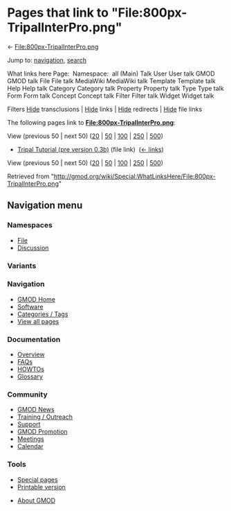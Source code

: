 <div id="mw-page-base" class="noprint">

</div>

<div id="mw-head-base" class="noprint">

</div>

<div id="content" class="mw-body" role="main">

<span id="top"></span>

<div id="mw-js-message" style="display:none;">

</div>



# <span dir="auto">Pages that link to "File:800px-TripalInterPro.png"</span>

<div id="bodyContent">

<div id="contentSub">

←
[File:800px-TripalInterPro.png](/wiki/File:800px-TripalInterPro.png "File:800px-TripalInterPro.png")

</div>

<div id="jump-to-nav" class="mw-jump">

Jump to: [navigation](#mw-navigation), [search](#p-search)

</div>

<div id="mw-content-text">

What links here Page:  Namespace:  all (Main) Talk User User talk GMOD
GMOD talk File File talk MediaWiki MediaWiki talk Template Template talk
Help Help talk Category Category talk Property Property talk Type Type
talk Form Form talk Concept Concept talk Filter Filter talk Widget
Widget talk

Filters
[Hide](/mediawiki/index.php?title=Special:WhatLinksHere/File:800px-TripalInterPro.png&hidetrans=1 "Special:WhatLinksHere/File:800px-TripalInterPro.png")
transclusions \|
[Hide](/mediawiki/index.php?title=Special:WhatLinksHere/File:800px-TripalInterPro.png&hidelinks=1 "Special:WhatLinksHere/File:800px-TripalInterPro.png")
links \|
[Hide](/mediawiki/index.php?title=Special:WhatLinksHere/File:800px-TripalInterPro.png&hideredirs=1 "Special:WhatLinksHere/File:800px-TripalInterPro.png")
redirects \|
[Hide](/mediawiki/index.php?title=Special:WhatLinksHere/File:800px-TripalInterPro.png&hideimages=1 "Special:WhatLinksHere/File:800px-TripalInterPro.png")
file links

The following pages link to
**[File:800px-TripalInterPro.png](/wiki/File:800px-TripalInterPro.png "File:800px-TripalInterPro.png")**:

View (previous 50 \| next 50)
([20](/mediawiki/index.php?title=Special:WhatLinksHere/File:800px-TripalInterPro.png&limit=20 "Special:WhatLinksHere/File:800px-TripalInterPro.png")
\|
[50](/mediawiki/index.php?title=Special:WhatLinksHere/File:800px-TripalInterPro.png&limit=50 "Special:WhatLinksHere/File:800px-TripalInterPro.png")
\|
[100](/mediawiki/index.php?title=Special:WhatLinksHere/File:800px-TripalInterPro.png&limit=100 "Special:WhatLinksHere/File:800px-TripalInterPro.png")
\|
[250](/mediawiki/index.php?title=Special:WhatLinksHere/File:800px-TripalInterPro.png&limit=250 "Special:WhatLinksHere/File:800px-TripalInterPro.png")
\|
[500](/mediawiki/index.php?title=Special:WhatLinksHere/File:800px-TripalInterPro.png&limit=500 "Special:WhatLinksHere/File:800px-TripalInterPro.png"))

- [Tripal Tutorial (pre version
  0.3b)](/wiki/Tripal_Tutorial_(pre_version_0.3b) "Tripal Tutorial (pre version 0.3b)")
  (file link) ‎ <span class="mw-whatlinkshere-tools">([←
  links](/mediawiki/index.php?title=Special:WhatLinksHere&target=Tripal+Tutorial+%28pre+version+0.3b%29 "Special:WhatLinksHere"))</span>

View (previous 50 \| next 50)
([20](/mediawiki/index.php?title=Special:WhatLinksHere/File:800px-TripalInterPro.png&limit=20 "Special:WhatLinksHere/File:800px-TripalInterPro.png")
\|
[50](/mediawiki/index.php?title=Special:WhatLinksHere/File:800px-TripalInterPro.png&limit=50 "Special:WhatLinksHere/File:800px-TripalInterPro.png")
\|
[100](/mediawiki/index.php?title=Special:WhatLinksHere/File:800px-TripalInterPro.png&limit=100 "Special:WhatLinksHere/File:800px-TripalInterPro.png")
\|
[250](/mediawiki/index.php?title=Special:WhatLinksHere/File:800px-TripalInterPro.png&limit=250 "Special:WhatLinksHere/File:800px-TripalInterPro.png")
\|
[500](/mediawiki/index.php?title=Special:WhatLinksHere/File:800px-TripalInterPro.png&limit=500 "Special:WhatLinksHere/File:800px-TripalInterPro.png"))

</div>

<div class="printfooter">

Retrieved from
"<http://gmod.org/wiki/Special:WhatLinksHere/File:800px-TripalInterPro.png>"

</div>

<div id="catlinks" class="catlinks catlinks-allhidden">

</div>

<div class="visualClear">

</div>

</div>

</div>

<div id="mw-navigation">

## Navigation menu

<div id="mw-head">



<div id="left-navigation">

<div id="p-namespaces" class="vectorTabs" role="navigation"
aria-labelledby="p-namespaces-label">

### Namespaces

- <span id="ca-nstab-image"><a href="/wiki/File:800px-TripalInterPro.png" accesskey="c"
  title="View the file page [c]">File</a></span>
- <span id="ca-talk"><a
  href="/mediawiki/index.php?title=File_talk:800px-TripalInterPro.png&amp;action=edit&amp;redlink=1"
  accesskey="t"
  title="Discussion about the content page [t]">Discussion</a></span>

</div>

<div id="p-variants" class="vectorMenu emptyPortlet" role="navigation"
aria-labelledby="p-variants-label">

### 

### Variants[](#)

<div class="menu">

</div>

</div>

</div>

<div id="right-navigation">





</div>



</div>

</div>

</div>

<div id="mw-panel">

<div id="p-logo" role="banner">

<a href="/wiki/Main_Page"
style="background-image: url(http://gmod.org/images/GMOD-cogs.png);"
title="Visit the main page"></a>

</div>

<div id="p-Navigation" class="portal" role="navigation"
aria-labelledby="p-Navigation-label">

### Navigation

<div class="body">

- <span id="n-GMOD-Home">[GMOD Home](/wiki/Main_Page)</span>
- <span id="n-Software">[Software](/wiki/GMOD_Components)</span>
- <span id="n-Categories-.2F-Tags">[Categories /
  Tags](/wiki/Categories)</span>
- <span id="n-View-all-pages">[View all
  pages](/wiki/Special:AllPages)</span>

</div>

</div>

<div id="p-Documentation" class="portal" role="navigation"
aria-labelledby="p-Documentation-label">

### Documentation

<div class="body">

- <span id="n-Overview">[Overview](/wiki/Overview)</span>
- <span id="n-FAQs">[FAQs](/wiki/Category:FAQ)</span>
- <span id="n-HOWTOs">[HOWTOs](/wiki/Category:HOWTO)</span>
- <span id="n-Glossary">[Glossary](/wiki/Glossary)</span>

</div>

</div>

<div id="p-Community" class="portal" role="navigation"
aria-labelledby="p-Community-label">

### Community

<div class="body">

- <span id="n-GMOD-News">[GMOD News](/wiki/GMOD_News)</span>
- <span id="n-Training-.2F-Outreach">[Training /
  Outreach](/wiki/Training_and_Outreach)</span>
- <span id="n-Support">[Support](/wiki/Support)</span>
- <span id="n-GMOD-Promotion">[GMOD
  Promotion](/wiki/GMOD_Promotion)</span>
- <span id="n-Meetings">[Meetings](/wiki/Meetings)</span>
- <span id="n-Calendar">[Calendar](/wiki/Calendar)</span>

</div>

</div>

<div id="p-tb" class="portal" role="navigation"
aria-labelledby="p-tb-label">

### Tools

<div class="body">

- <span id="t-specialpages"><a href="/wiki/Special:SpecialPages" accesskey="q"
  title="A list of all special pages [q]">Special pages</a></span>
- <span id="t-print"><a
  href="/mediawiki/index.php?title=Special:WhatLinksHere/File:800px-TripalInterPro.png&amp;printable=yes"
  rel="alternate" accesskey="p"
  title="Printable version of this page [p]">Printable version</a></span>

</div>

</div>

</div>

</div>

<div id="footer" role="contentinfo">

- <span id="footer-places-about">[About
  GMOD](/wiki/GMOD:About "GMOD:About")</span>

<!-- -->






</div>
